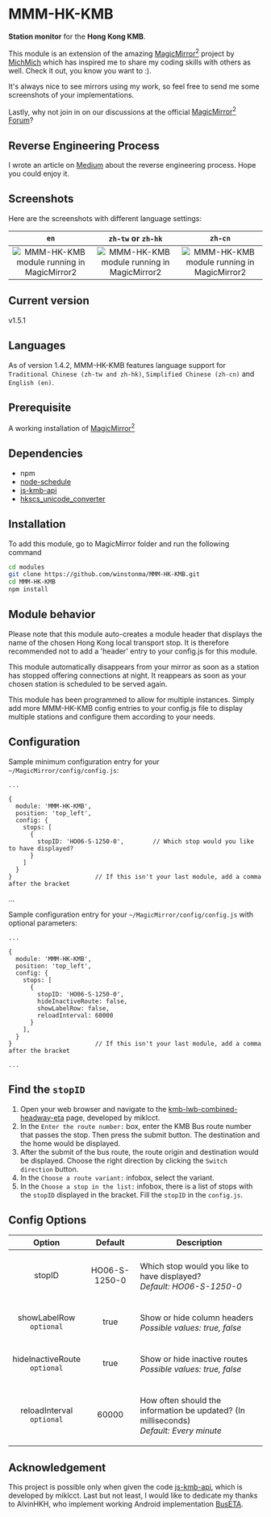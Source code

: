 # MMM-HK-KMB
**Station monitor** for the **Hong Kong KMB**.

This module is an extension of the amazing [MagicMirror<sup>2</sup>](https://github.com/MichMich/MagicMirror) project by [MichMich](https://github.com/MichMich/) which has inspired me to share my coding skills with others as well. Check it out, you know you want to :).

It's always nice to see mirrors using my work, so feel free to send me some screenshots of your implementations.

Lastly, why not join in on our discussions at the official [MagicMirror<sup>2</sup> Forum](http://forum.magicmirror.builders/)?

## Reverse Engineering Process
I wrote an article on [Medium](https://medium.com/@winstonhyypia/the-making-of-mmm-hk-kmb-module-db6eb0181eb6) about the reverse engineering process. Hope you could enjoy it.

## Screenshots

Here are the screenshots with different language settings:

`en`             |  `zh-tw` or `zh-hk`             |  `zh-cn`
:-------------------------:|:-------------------------:|:-------------------------:
![MMM-HK-KMB module running in MagicMirror<sup>2</sup>](screenshots/screenshot_en.png)  |  ![MMM-HK-KMB module running in MagicMirror<sup>2</sup>](screenshots/screenshot_zh-tw.png) |  ![MMM-HK-KMB module running in MagicMirror<sup>2</sup>](screenshots/screenshot_zh-cn.png)

## Current version

v1.5.1

## Languages
As of version 1.4.2, MMM-HK-KMB features language support for `Traditional Chinese (zh-tw and zh-hk)`,  `Simplified Chinese (zh-cn)` and `English (en)`.

## Prerequisite
A working installation of [MagicMirror<sup>2</sup>](https://github.com/MichMich/MagicMirror)
 
## Dependencies
  * npm
  * [node-schedule](https://www.npmjs.com/package/node-schedule)
  * [js-kmb-api](https://github.com/miklcct/js-kmb-api)
  * [hkscs_unicode_converter](https://github.com/chaklim/hkscs_unicode_converter)

## Installation
To add this module, go to MagicMirror folder and run the following command
```bash
cd modules
git clone https://github.com/winstonma/MMM-HK-KMB.git
cd MMM-HK-KMB
npm install
```

## Module behavior
Please note that this module auto-creates a module header that displays the name of the chosen Hong Kong local transport stop. It is therefore recommended not to add a 'header' entry to your config.js for this module.<P>
This module automatically disappears from your mirror as soon as a station has stopped offering connections at night. It reappears as soon as your chosen station is scheduled to be served again.<P>
This module has been programmed to allow for multiple instances. Simply add more MMM-HK-KMB config entries to your config.js file to display multiple stations and configure them according to your needs.

## Configuration
Sample minimum configuration entry for your `~/MagicMirror/config/config.js`:

    ...

    {
      module: 'MMM-HK-KMB',
      position: 'top_left',
      config: {
        stops: [
          {
            stopID: 'HO06-S-1250-0',		// Which stop would you like to have displayed?	
          }
        ]
      }
    } 						// If this isn't your last module, add a comma after the bracket
  
  ...

Sample configuration entry for your `~/MagicMirror/config/config.js` with optional parameters:

    ...

    {
      module: 'MMM-HK-KMB',
      position: 'top_left',
      config: {
        stops: [
          {
            stopID: 'HO06-S-1250-0',
            hideInactiveRoute: false,
            showLabelRow: false,
            reloadInterval: 60000
          }
        ],
      }
    } 						// If this isn't your last module, add a comma after the bracket

    ...

## Find the `stopID`
1. Open your web browser and navigate to the [kmb-lwb-combined-headway-eta](http://kmb_eta.csproject.org/) page, developed by miklcct.
2. In the `Enter the route number:` box, enter the KMB Bus route number that passes the stop. Then press the submit button. The destination and the home would be displayed.
3. After the submit of the bus route, the route origin and destination would be displayed. Choose the right direction by clicking the `Switch direction` button.
4. In the `Choose a route variant:` infobox, select the variant.
5. In the `Choose a stop in the list:` infobox, there is a list of stops with the `stopID` displayed in the bracket. Fill the `stopID` in the `config.js`.

## Config Options
| **Option** | **Default** | **Description** |
| :---: | :---: | --- |
| stopID | HO06-S-1250-0 | <BR>Which stop would you like to have displayed? <BR><EM> Default: HO06-S-1250-0</EM><P> |
| showLabelRow<BR>`optional` | true | <BR> Show or hide column headers<BR> <EM>Possible values: true, false</EM><P> |
| hideInactiveRoute<BR>`optional` | true | <BR> Show or hide inactive routes<BR> <EM>Possible values: true, false</EM><P> |
| reloadInterval<BR>`optional`  | 60000 | <BR> How often should the information be updated? (In milliseconds) <BR><EM> Default: Every minute </EM><P> |

## Acknowledgement
This project is possible only when given the code [js-kmb-api](https://github.com/miklcct/js-kmb-api), which is developed by miklcct.
Last but not least, I would like to dedicate my thanks to AlvinHKH, who implement working Android implementation [BusETA](https://github.com/alvinhkh/buseta).
